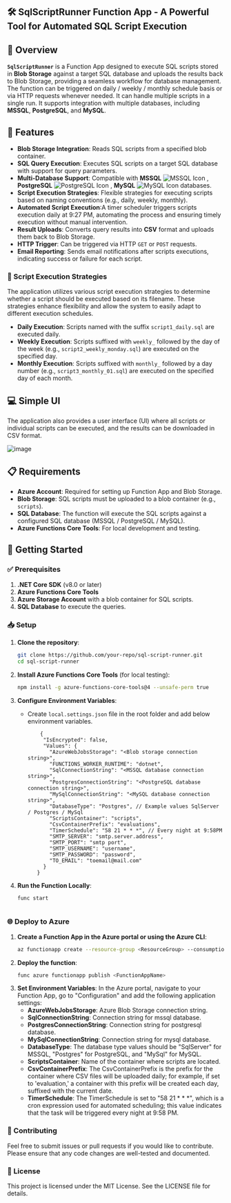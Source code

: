## 🛠️ SqlScriptRunner Function App - A Powerful Tool for Automated SQL Script Execution

## 🌟 Overview

**`SqlScriptRunner`** is a Function App designed to execute SQL scripts stored in **Blob Storage** against a target SQL database and uploads the results back to Blob Storage, providing a seamless workflow for database management. The function can be triggered on daily / weekly / monthly schedule basis or via HTTP requests whenever needed. It can handle multiple scripts in a single run. It supports integration with multiple databases, including **MSSQL**, **PostgreSQL**, and **MySQL**.

## 🚀 Features

- **Blob Storage Integration**: Reads SQL scripts from a specified blob container.
- **SQL Query Execution**: Executes SQL scripts on a target SQL database with support for query parameters.
- **Multi-Database Support**: Compatible with **MSSQL** ![MSSQL Icon](https://img.icons8.com/color/48/000000/microsoft-sql-server.png) , **PostgreSQL** ![PostgreSQL Icon](https://img.icons8.com/color/48/000000/postgreesql.png) , **MySQL** ![MySQL Icon](https://img.icons8.com/color/48/000000/mysql-logo.png) databases.
- **Script Execution Strategies**: Flexible strategies for executing scripts based on naming conventions (e.g., daily, weekly, monthly).
- **Automated Script Execution**:A timer scheduler triggers scripts execution daily at 9:27 PM, automating the process and ensuring timely execution without manual intervention.
- **Result Uploads**: Converts query results into **CSV** format and uploads them back to Blob Storage.
- **HTTP Trigger**: Can be triggered via HTTP `GET` or `POST` requests.
- **Email Reporting**: Sends email notifications after scripts executions, indicating success or failure for each script.

### 📜 Script Execution Strategies
The application utilizes various script execution strategies to determine whether a script should be executed based on its filename. These strategies enhance flexibility and allow the system to easily adapt to different execution schedules.

- **Daily Execution**: Scripts named with the suffix `script1_daily.sql` are executed daily.
- **Weekly Execution**: Scripts suffixed with `weekly_` followed by the day of the week (e.g., `script2_weekly_monday.sql`) are executed on the specified day.
- **Monthly Execution**: Scripts suffixed with `monthly_` followed by a day number (e.g., `script3_monthly_01.sql`) are executed on the specified day of each month.

## 💻 Simple UI
The application also provides a user interface (UI) where all scripts or individual scripts can be executed, and the results can be downloaded in CSV format.

![image](https://github.com/user-attachments/assets/a1b046d8-8a39-4243-88bc-a704e9ad2ea6)

## 📋 Requirements

- **Azure Account**: Required for setting up Function App and Blob Storage.
- **Blob Storage**: SQL scripts must be uploaded to a blob container (e.g., `scripts`).
- **SQL Database**: The function will execute the SQL scripts against a configured SQL database (MSSQL / PostgreSQL / MySQL).
- **Azure Functions Core Tools**: For local development and testing.

## 🚦 Getting Started

### ✅ Prerequisites

1. **.NET Core SDK** (v8.0 or later)
2. **Azure Functions Core Tools**
3. **Azure Storage Account** with a blob container for SQL scripts.
4. **SQL Database** to execute the queries.

### 📥 Setup

1. **Clone the repository**:
    ```bash
    git clone https://github.com/your-repo/sql-script-runner.git
    cd sql-script-runner
    ```

2. **Install Azure Functions Core Tools** (for local testing):
    ```bash
    npm install -g azure-functions-core-tools@4 --unsafe-perm true
    ```

3. **Configure Environment Variables**:

   - Create `local.settings.json` file in the root folder and add below environment variables.
  
     ```
         {
          "IsEncrypted": false,
          "Values": {
            "AzureWebJobsStorage": "<Blob storage connection string>",
            "FUNCTIONS_WORKER_RUNTIME": "dotnet",
            "SqlConnectionString": "<MSSQL database connection string>",
            "PostgresConnectionString": "<PostgreSQL database connection string>",
            "MySqlConnectionString": "<MySQL database connection string>",
            "DatabaseType": "Postgres", // Example values SqlServer / Postgres / MySql
            "ScriptsContainer": "scripts",
            "CsvContainerPrefix": "evaluations",
            "TimerSchedule": "58 21 * * *", // Every night at 9:58PM
            "SMTP_SERVER": "smtp.server.address",
            "SMTP_PORT": "smtp port",
            "SMTP_USERNAME": "username",
            "SMTP_PASSWORD": "password",
            "TO_EMAIL": "toemail@mail.com"
          }
        }
   
     ```

5. **Run the Function Locally**:

   ```bash
   func start



### 🌐 Deploy to Azure
1. **Create a Function App in the Azure portal or using the Azure CLI**:
   ```bash
   az functionapp create --resource-group <ResourceGroup> --consumption-plan-location <Location> --runtime dotnet --functions-version 4 --name <FunctionAppName> --storage-account <StorageAccountName>
   ```
2. **Deploy the function**:
   ```bash
   func azure functionapp publish <FunctionAppName>
   ```
3. **Set Environment Variables**:
   In the Azure portal, navigate to your Function App, go to "Configuration" and add the following application settings:
   - **AzureWebJobsStorage**: Azure Blob Storage connection string.
   - **SqlConnectionString**: Connection string for mssql database.
   - **PostgresConnectionString**: Connection string for postgresql database.
   - **MySqlConnectionString**: Connection string for mysql database.
   - **DatabaseType**: The database type values should be "SqlServer" for MSSQL, "Postgres" for PostgreSQL, and "MySql" for MySQL.
   - **ScriptsContainer**: Name of the container where scripts are located.
   - **CsvContainerPrefix**: The CsvContainerPrefix is the prefix for the container where CSV files will be uploaded daily; for example, if set to 'evaluation,' a container with this prefix will be created each day, suffixed with the current date.
   - **TimerSchedule**: The TimerSchedule is set to "58 21 * * *", which is a cron expression used for automated scheduling; this value indicates that the task will be triggered every night at 9:58 PM.


### 🙌 Contributing
Feel free to submit issues or pull requests if you would like to contribute. Please ensure that any code changes are well-tested and documented.

### 📜 License
This project is licensed under the MIT License. See the LICENSE file for details.
   
